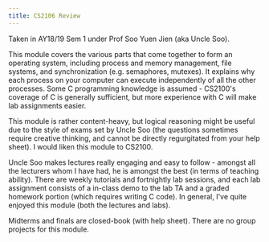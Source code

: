 ```yaml
---
title: CS2106 Review
---
```


Taken in AY18/19 Sem 1 under Prof Soo Yuen Jien (aka Uncle Soo).

This module covers the various parts that come together to form an operating system, including process and memory management, file systems, and synchronization (e.g. semaphores, mutexes).  It explains why each process on your computer can execute independently of all the other processes.  Some C programming knowledge is assumed - CS2100's coverage of C is generally sufficient, but more experience with C will make lab assignments easier.

This module is rather content-heavy, but logical reasoning might be useful due to the style of exams set by Uncle Soo (the questions sometimes require creative thinking, and cannot be directly regurgitated from your help sheet).  I would liken this module to CS2100.

Uncle Soo makes lectures really engaging and easy to follow - amongst all the lecturers whom I have had, he is amongst the best (in terms of teaching ability).  There are weekly tutorials and fortnightly lab sessions, and each lab assignment consists of a in-class demo to the lab TA and a graded homework portion (which requires writing C code).  In general, I've quite enjoyed this module (both the lectures and labs).

Midterms and finals are closed-book (with help sheet).  There are no group projects for this module.